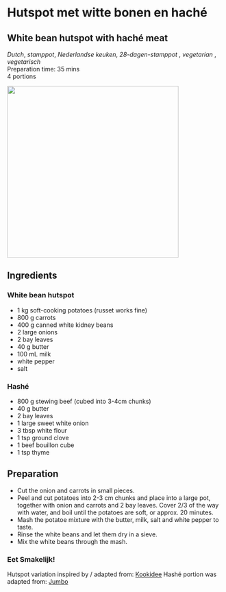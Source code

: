 # Hutspot met witte bonen en haché 
## White bean hutspot with haché meat
_Dutch_, _stamppot_, _Nederlandse keuken_, _28-dagen-stamppot_ , _vegetarian_ , _vegetarisch_  
Preparation time: 35 mins  
4 portions  

<img src="images/dag-20_witte_bonen_hutspot_met_hache.jpg" width="400">  

## Ingredients
### White bean hutspot
* 1 kg soft-cooking potatoes (russet works fine)
* 800 g carrots
* 400 g canned white kidney beans
* 2 large onions
* 2 bay leaves
* 40 g butter
* 100 mL milk
* white pepper
* salt

### Hashé
* 800 g stewing beef (cubed into 3-4cm chunks)
* 40 g butter
* 2 bay leaves
* 1 large sweet white onion
* 3 tbsp white flour
* 1 tsp ground clove
* 1 beef bouillon cube 
* 1 tsp thyme

## Preparation
* Cut the onion and carrots in small pieces.
* Peel and cut potatoes into 2-3 cm chunks and place into a large pot, together with onion and carrots and 2 bay leaves. Cover 2/3 of the way with water, and boil until the potatoes are soft, or approx. 20 minutes.
* Mash the potatoe mixture with the butter, milk, salt and white pepper to taste.
* Rinse the white beans and let them dry in a sieve.
* Mix the white beans through the mash. 

### Eet Smakelijk!
Hutspot variation inspired by / adapted from: [Kookidee](https://kookidee.nl/recepten/hoofdgerecht/hutspot-met-witte-bonen-en-gebakken-spekreepjes/)
Hashé portion was adapted from: [Jumbo](https://www.jumbo.com/recepten/hutspot-met-draadjesvlees-501458)
